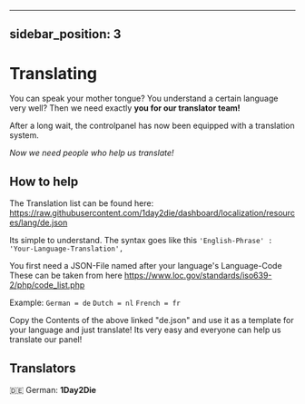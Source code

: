 
---
sidebar_position: 3
---

# Translating
You can speak your mother tongue?
You understand a certain language very well?
Then we need exactly **you for our translator team!**

After a long wait, the controlpanel has now been equipped with a translation system.

*Now we need people who help us translate!*

## How to help

The Translation list can be found here:
https://raw.githubusercontent.com/1day2die/dashboard/localization/resources/lang/de.json

Its simple to understand. The syntax goes like this
`'English-Phrase' : 'Your-Language-Translation',`

You first need a JSON-File named after your language's Language-Code
These can be taken from here
https://www.loc.gov/standards/iso639-2/php/code_list.php

Example:
`German = de`
`Dutch = nl`
`French = fr`

Copy the Contents of the above linked "de.json" and use it as a template for your language and just translate!
Its very easy and everyone can help us translate our panel!


## Translators

 :de: German: **1Day2Die**<br/>
